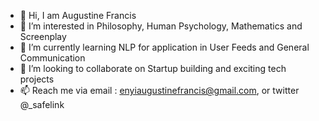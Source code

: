 - 👋 Hi, I am Augustine Francis
- 🧐 I’m interested in Philosophy, Human Psychology, Mathematics and Screenplay
- 🌱 I’m currently learning NLP for application in User Feeds and General Communication
- 💞️ I’m looking to collaborate on Startup building and exciting tech projects
- 📫 Reach me via email : enyiaugustinefrancis@gmail.com, or twitter @_safelink

